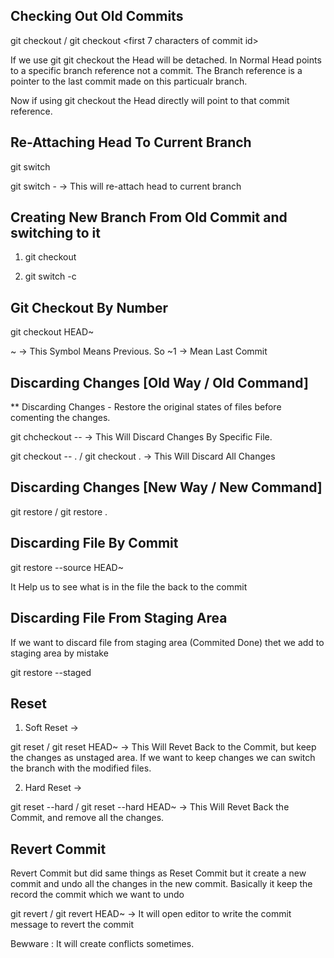 ## Checking Out Old Commits

git checkout <commit id> / git checkout <first 7 characters of commit id>

If we use git git checkout the Head will be detached. In Normal Head points to a specific branch reference not a commit.
The Branch reference is a pointer to the last commit made on this particualr branch.

Now if using git checkout <commit id> the Head directly will point to that commit reference.



## Re-Attaching Head To Current Branch

git switch <branch name>

git switch -  -> This will re-attach head to current branch


## Creating New Branch From Old Commit and switching to it

1. git checkout <commit id>

2. git switch -c <branch name>


## Git Checkout By Number

git checkout HEAD~<number>

~ -> This Symbol Means Previous. So ~1 -> Mean Last Commit


## Discarding Changes [Old Way / Old Command]

** Discarding Changes -  Restore the original states of files before comenting the changes.

git chcheckout -- <file name>  -> This Will Discard Changes By Specific File.

git checkout -- . / git checkout . -> This Will Discard All Changes


## Discarding Changes [New Way / New Command]

git restore <file name> / git restore .


## Discarding File By Commit

git restore --source HEAD~<number> <file name> 

It Help us to see what is in the file the back to the commit


## Discarding File From Staging Area 
If we want to discard file from staging area (Commited Done) thet we add to staging area by mistake

git restore --staged <file name>


## Reset  

1. Soft Reset -> 

git reset <commit id> / git reset HEAD~<number>     -> This Will Revet Back to the Commit, but keep the changes as unstaged area. If we want to keep changes we can switch the branch with the modified files. 

2. Hard Reset ->

git reset --hard <commit id> / git reset --hard HEAD~<number>    -> This Will Revet Back the Commit, and remove all the changes.


## Revert Commit

Revert Commit but did same things as Reset Commit but it create a new commit and undo all the changes in the new commit.
Basically it keep the record the commit which we want to undo 

git revert <commit id> / git revert HEAD~<number>  -> It will open editor to write the commit message to revert the commit

Bewware : It will create conflicts sometimes.